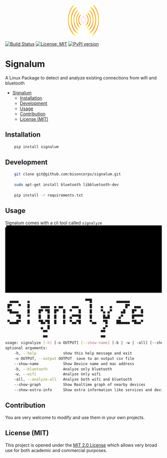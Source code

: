 <p align="center">
  <img width="100" height="100" src="signalum.png">
</p>

[![Build Status](https://travis-ci.com/bisoncorps/signalum.svg?branch=master)](https://travis-ci.com/bisoncorps/signalum)
[![License: MIT](https://img.shields.io/badge/License-MIT-yellow.svg)](https://opensource.org/licenses/MIT)
[![PyPI version](https://badge.fury.io/py/Signalum.svg)](https://badge.fury.io/py/Signalum)


# Signalum

A Linux Package to detect and analyze existing connections from wifi and bluetooth

- [Signalum](#signalum)
  - [Installation](#installation)
  - [Development](#development)
  - [Usage](#usage)
  - [Contribution](#contribution)
  - [License (MIT)](#license-mit)

## Installation

```bash
    pip install signalum
```

## Development

```bash
    git clone git@github.com:bisoncorps/signalum.git

    sudo apt-get install bluetooth libbluetooth-dev

    pip install -r requirements.txt

```



## Usage

Signalum comes with a cli tool called `signalyze`
![Demo](output.gif)

```bash
  ▄▄▄▄    ▄                         ▀▀█           ▄▄▄▄▄▄
 █▀   ▀   █     ▄▄▄▄  ▄ ▄▄    ▄▄▄     █    ▄   ▄      █▀  ▄▄▄
 ▀█▄▄▄    █    █▀ ▀█  █▀  █  ▀   █    █    ▀▄ ▄▀    ▄█   █▀  █
     ▀█   ▀    █   █  █   █  ▄▀▀▀█    █     █▄█    ▄▀    █▀▀▀▀
 ▀▄▄▄█▀   █    ▀█▄▀█  █   █  ▀▄▄▀█    ▀▄▄   ▀█    ██▄▄▄▄ ▀█▄▄▀
                ▄  █                        ▄▀
                 ▀▀                        ▀▀
                 ▀▀                        ▀▀
usage: signalyze [-h] [-o OUTPUT] [--show-name] [-b | -w | -all] [--show-graph | --show-extra-info]
optional arguments:
    -h, --help            show this help message and exit                  
    -o OUTPUT, --output OUTPUT  save to an output csv file                       
    --show-name           Show Device name and mac address                 
    -b, --bluetooth       Analyze only bluetooth                           
    -w, --wifi            Analyze only wifi                                
    -all, --analyze-all   Analyze both wifi and bluetooth  
    --show-graph          Show Realtime graph of nearby devices
    --show-extra-info     Show extra information like services and device  classification   
```


## Contribution

You are very welcome to modify and use them in your own projects.

## License (MIT)

This project is opened under the [MIT 2.0 License](https://github.com/bisoncorps/signalum/blob/master/LICENSE) which allows very broad use for both academic and commercial purposes.
